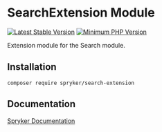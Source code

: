 # SearchExtension Module
[![Latest Stable Version](https://poser.pugx.org/spryker/search-extension/v/stable.svg)](https://packagist.org/packages/spryker/search-extension)
[![Minimum PHP Version](https://img.shields.io/badge/php-%3E%3D%207.3-8892BF.svg)](https://php.net/)

Extension module for the Search module.

## Installation

```
composer require spryker/search-extension
```

## Documentation

[Spryker Documentation](https://academy.spryker.com/developing_with_spryker/module_guide/modules.html)
